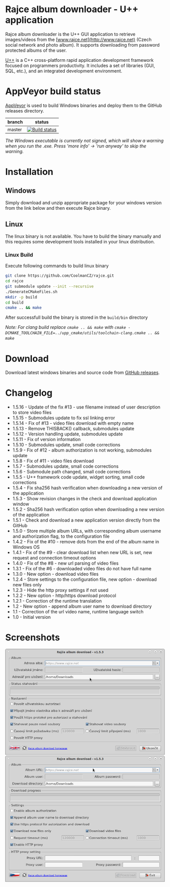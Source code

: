 # Rajce album downloader - U++ application

Rajce album downloader is the U++ GUI application to retrieve images/videos from the [www.rajce.net](http://www.rajce.net) (Czech social network and photo album). It supports downloading from password protected albums of the user.

[U++](http://www.ultimatepp.org/) is a C++ cross-platform rapid application development framework focused on programmers productivity. It includes a set of libraries (GUI, SQL, etc.), and an integrated development environment.

# AppVeyor build status

[AppVeyor](https://www.appveyor.com) is used to build Windows binaries and deploy them to the GitHub releases directory.

|branch  | status|
|---     |---    |
|master  |[![Build status](https://ci.appveyor.com/api/projects/status/github/CoolmanCZ/rajce?svg=true)](https://ci.appveyor.com/project/CoolmanCZ/rajce)|

*The Windows executable is currently not signed, which will show a warning when you run the .exe. Press 'more info' -> 'run anyway' to skip the warning.*

# Installation

## Windows
Simply download and unzip appropriate package for your windows version from the link below and then execute Rajce binary.

## Linux
The linux binary is not available. You have to build the binary manually and this requires some development tools installed in your linux distribution.

### Linux Build
Execute following commands to build linux binary

```bash
git clone https://github.com/CoolmanCZ/rajce.git
cd rajce
git submodule update --init --recursive
./GenerateCMakeFiles.sh
mkdir -p build
cd build
cmake .. && make
```

After successfull build the binary is stored in the ```build/bin``` directory

*Note: For clang build replace ```cmake .. && make``` with ```cmake -DCMAKE_TOOLCHAIN_FILE=../upp_cmake/utils/toolchain-clang.cmake .. && make```*

# Download

Download latest windows binaries and source code from [GitHub releases](https://github.com/CoolmanCZ/rajce/releases/).

# Changelog

* 1.5.16 - Update of the fix #13 - use filename instead of user description to store video files
* 1.5.15 - Submodules update to fix ssl linking error
* 1.5.14 - Fix of #13 - video files download with empty name
* 1.5.13 - Remove THISBACK() callback, submodules update
* 1.5.12 - Version handling update, submodules update
* 1.5.11 - Fix of version information
* 1.5.10 - Submodules update, small code corrections
* 1.5.9 - Fix of #12 - album authorization is not working, submodules update
* 1.5.8 - Fix of #11 - video files download
* 1.5.7 - Submodules update, small code corrections
* 1.5.6 - Submodule path changed, small code corrections
* 1.5.5 - U++ framework code update, widget sorting, small code corrections
* 1.5.4 - Fix sha256 hash verification when downloading a new version of the application
* 1.5.3 - Show revision changes in the check and download application window
* 1.5.2 - Sha256 hash verification option when downloading a new version of the application
* 1.5.1 - Check and download a new application version directly from the GitHub
* 1.5.0 - Store multiple album URLs, with corresponding album username and authorization flag, to the configuration file
* 1.4.2 - Fix of the #10 - remove dots from the end of the album name in Windows OS
* 1.4.1 - Fix of the #9 - clear download list when new URL is set, new request and connection timeout options
* 1.4.0 - Fix of the #8 - new url parsing of video files
* 1.3.1 - Fix of the #6 - downloaded video files do not have full name
* 1.3.0 - New option - download video files
* 1.2.4 - Store settings to the configuration file, new option - download new files only
* 1.2.3 - Hide the http proxy settings if not used
* 1.2.2 - New option - http/https download protocol
* 1.2.1 - Correction of the runtime translation
* 1.2 - New option - append album user name to download directory
* 1.1 - Correction of the url video name, runtime language switch
* 1.0 - Initial version

# Screenshots

![img1](https://github.com/CoolmanCZ/rajce/raw/master/images/img1.png "screenshot 1")
![img2](https://github.com/CoolmanCZ/rajce/raw/master/images/img2.png "screenshot 2")

